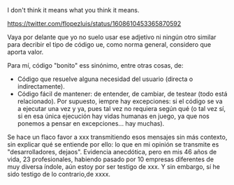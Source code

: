 I don't think it means what you think it means.

https://twitter.com/flopezluis/status/1608610453365870592

Vaya por delante que yo no suelo usar ese adjetivo ni ningún otro similar para decribir el tipo de código ue, como norma general, considero que aporta valor.

Para mí, código "bonito" ess sinónimo, entre otras cosas, de:
- Código que resuelve alguna necesidad del usuario (directa o indirectamente).
- Código fácil de mantener: de entender, de cambiar, de testear (todo está relacionado). Por supuesto, iempre hay excepciones: si el código se va a ejecutar una vez y ya, pues tal vez no requiera según qué (o tal vez sí, si en esa única ejecución hay vidas humanas en juego, ya que nos ponemos a pensar en excepciones... hay muchas).

Se hace un flaco favor a xxx transmitiendo esos mensajes sin más contexto, sin explicar qué se entiende por ello: lo que en mi opinión se transmite es "desarrolladores, dejaos".
Evidencia anecdótica, pero en mis 46 años de vida, 23 profesionales, habiendo pasado por 10 empresas diferentes de muy diversa índole, aún estoy por ser testigo de xxx. Y sin embargo, sí he sido testigo de lo contrario,de xxxx.